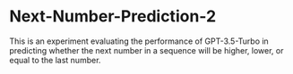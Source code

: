 # Next-Number-Prediction-2
This is an experiment evaluating the performance of GPT-3.5-Turbo in predicting whether the next number in a sequence will be higher, lower, or equal to the last number.
